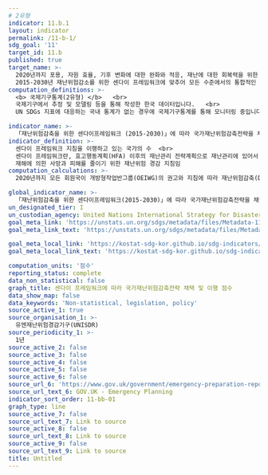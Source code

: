 ```yaml
---
# 2유형
indicator: 11.b.1
layout: indicator
permalink: /11-b-1/
sdg_goal: '11'
target_id: 11.b
published: true
target_name: >-
  2020년까지 포용, 자원 효율, 기후 변화에 대한 완화와 적응, 재난에 대한 회복력을 위한 통합 정책 및 계획을 채택, 시행하는 도시와 거주지의 수를 대폭 확대하고, 
  2015-2030년 재난위험감소를 위한 센다이 프레임워크에 맞추어 모든 수준에서의 통합적인 재난위기관리를 구축하고 시행함
computation_definitions: >-
  <b> 국제기구통계(2유형) </b>   <br>
  국제기구에서 추정 및 모델링 등을 통해 작성한 한국 데이터입니다.   <br>
  UN SDGs 지표에 대응하는 국내 통계가 없는 경우에 국제기구통계를 통해 모니터링 중입니다. 

indicator_name: >-
  「재난위험감축을 위한 센다이프레임워크 (2015-2030)」에 따라 국가재난위험감축전략을 채택하고 이행하는 국가의 수
indicator_definition: >-
  센다이 프레임워크 지침을 이행하고 있는 국가의 수  <br>
  센다이 프레임워크란, 효고행동계획(HFA) 이후의 재난관리 전략계획으로 재난관리에 있어서 사후적 복구에서 사전적 예방을 강조하여 
  재해에 의한 사망과 피해를 줄이기 위한 재난위험 경감 지침임
computation_calculations: >-
  2020년까지 모든 회원국이 개방형작업반그룹(OEIWG)의 권고와 지침에 따라 재난위험감축(DRR, Disaster Risk Reduction) 전략을 보고

global_indicator_name: >-
  「재난위험감축을 위한 센다이프레임워크(2015-2030)」에 따라 국가재난위험감축전략을 채택하고 이행하는 국가의 수
un_designated_tier: I
un_custodian_agency: United Nations International Strategy for Disaster Reduction (UNISDR)
goal_meta_link: 'https://unstats.un.org/sdgs/metadata/files/Metadata-11-0b-01.pdf'
goal_meta_link_text: 'https://unstats.un.org/sdgs/metadata/files/Metadata-11-0b-01.pdf'

goal_meta_local_link: 'https://kostat-sdg-kor.github.io/sdg-indicators/public/data/Metadata-11-0b-01_KOR.pdf'
goal_meta_local_link_text: 'https://kostat-sdg-kor.github.io/sdg-indicators/public/data/Metadata-11-0b-01_KOR.pdf'

computation_units: '점수'
reporting_status: complete
data_non_statistical: false
graph_title: 센다이 프레임워크에 따라 국가재난위험감축전략 채택 및 이행 점수
data_show_map: false
data_keywords: 'Non-statistical, legislation, policy'
source_active_1: true
source_organisation_1: >-
  유엔재난위험경감기구(UNISDR)
source_periodicity_1: >-
  1년
source_active_2: false
source_active_3: false
source_active_4: false
source_active_5: false
source_active_6: false
source_url_6: 'https://www.gov.uk/government/emergency-preparation-reponse-and-recovery'
source_url_text_6: GOV.UK - Emergency Planning
indicator_sort_order: 11-bb-01
graph_type: line
source_active_7: false
source_url_text_7: Link to source
source_active_8: false
source_url_text_8: Link to source
source_active_9: false
source_url_text_9: Link to source
title: Untitled
---
```

